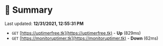 # 📖 Summary
Last updated: **12/31/2021, 12:55:31 PM**

- `GET` [https://uptimerfree.tk](https://uptimerfree.tk) - **Up** (829ms)
- `GET` [https://monitoruptimer.tk](https://monitoruptimer.tk) - **Down** (62ms)
